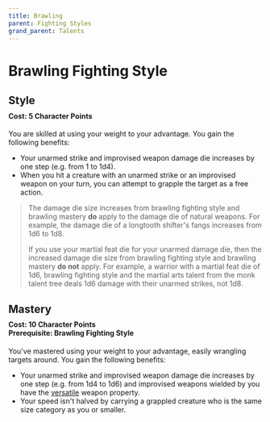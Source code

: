 ```yaml
---
title: Brawling
parent: Fighting Styles
grand_parent: Talents
---
```


# Brawling Fighting Style

## Style

<div style="margin-top:-10px;"></div>

#### **Cost:** 5 Character Points
You are skilled at using your weight to your advantage. You gain the following benefits:
* Your unarmed strike and improvised weapon damage die increases by one step (e.g. from 1 to 1d4).
* When you hit a creature with an unarmed strike or an improvised weapon on your turn, you can attempt to grapple the target as a free action.

> The damage die size increases from brawling fighting style and brawling mastery **do** apply to the damage die of natural weapons. For example, the damage die of a longtooth shifter's fangs increases from 1d6 to 1d8.
> 
> If you use your martial feat die for your unarmed damage die, then the increased damage die size from brawling fighting style and brawling mastery **do not** apply. For example, a warrior with a martial feat die of 1d6, brawling fighting style and the martial arts talent from the monk talent tree deals 1d6 damage with their unarmed strikes, not 1d8.

## Mastery

<div style="margin-top:-10px;"></div>

#### **Cost:** 10 Character Points<br>**Prerequisite:** Brawling Fighting Style
You've mastered using your weight to your advantage, easily wrangling targets around. You gain the following benefits:
* Your unarmed strike and improvised weapon damage die increases by one step (e.g. from 1d4 to 1d6) and improvised weapons wielded by you have the [versatile](https://stormchaserroleplaying.com/stormchaserRPG/Equipment/Weapons/Glossary/#versatile) weapon property.
* Your speed isn't halved by carrying a grappled creature who is the same size category as you or smaller.
